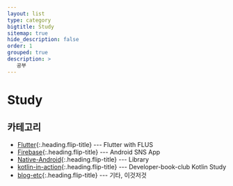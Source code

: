 ```yaml
---
layout: list
type: category
bigtitle: Study
sitemap: true
hide_description: false
order: 1
grouped: true
description: >
   공부
---
```


# Study

## 카테고리

* [Flutter]{:.heading.flip-title} --- Flutter with FLUS
* [Firebase]{:.heading.flip-title} --- Android SNS App
* [Native-Android]{:.heading.flip-title} --- Library
* [kotlin-in-action]{:.heading.flip-title} --- Developer-book-club Kotlin Study
* [blog-etc]{:.heading.flip-title} --- 기타, 이것저것

[Flutter]: /flutter/
[Firebase]: /Firebase/
[Native-Android]: /Native-Android/
[kotlin-in-action]: /kotlin-in-action/
[blog-etc]: /blog-etc/
